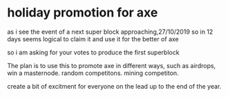 # holiday promotion for axe

as i see the event of a next super block approaching,27/10/2019 so in 12 days 
seems logical to claim it and use it for the better of axe


so i am asking for your votes to produce the first superblock

The plan is to use this to promote axe in different ways, such as airdrops, win a masternode. random competitons.
mining competiton.

create a bit of excitment for everyone on the lead up to the end of the year.





